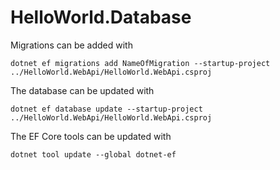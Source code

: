 ﻿# HelloWorld.Database

Migrations can be added with
```
dotnet ef migrations add NameOfMigration --startup-project ../HelloWorld.WebApi/HelloWorld.WebApi.csproj
```

The database can be updated with
```
dotnet ef database update --startup-project ../HelloWorld.WebApi/HelloWorld.WebApi.csproj
```

The EF Core tools can be updated with
```
dotnet tool update --global dotnet-ef
```